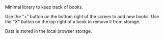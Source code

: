 Minimal library to keep track of books.

Use the "+" button on the bottom right of the screen to add new books.
Use the "X" button on the top right of a book to remove it from storage.

Data is stored in the local browser storage.